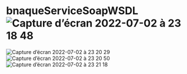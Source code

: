 # bnaqueServiceSoapWSDL![Capture d’écran 2022-07-02 à 23 18 48](https://user-images.githubusercontent.com/68701658/177017845-d696d657-d134-4252-a363-659e28ef1325.png)
![Capture d’écran 2022-07-02 à 23 20 29](https://user-images.githubusercontent.com/68701658/177017849-31783584-6c76-45ec-9db1-f1381a48c5be.png)
![Capture d’écran 2022-07-02 à 23 20 50](https://user-images.githubusercontent.com/68701658/177017850-07f07262-18ae-40bd-8bc9-e7a3fd2945f0.png)
![Capture d’écran 2022-07-02 à 23 21 18](https://user-images.githubusercontent.com/68701658/177017851-9f765ef6-e6f7-4756-b05f-a9c7b40d414f.png)
